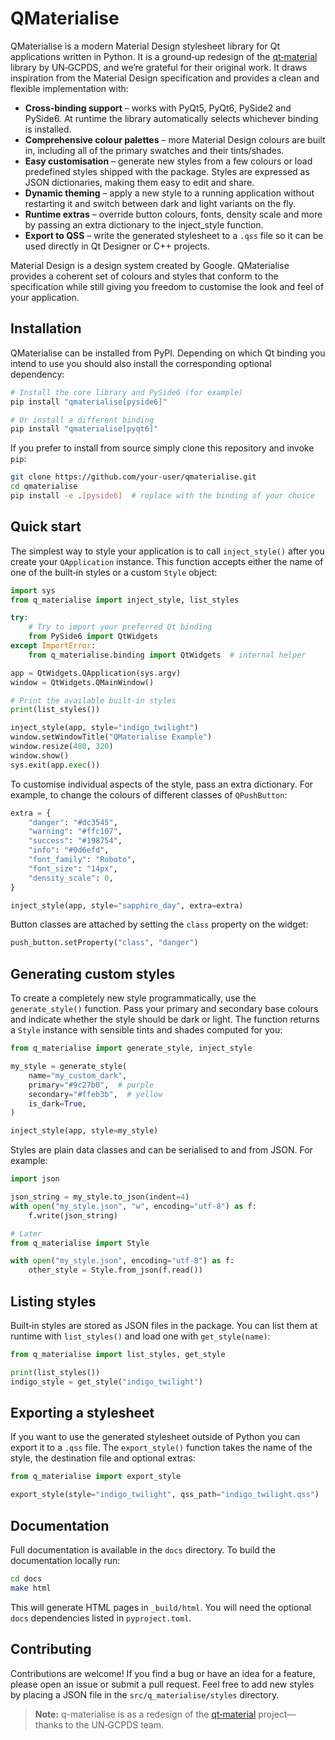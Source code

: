 # QMaterialise

QMaterialise is a modern Material Design stylesheet library for Qt
applications written in Python. It is a ground‑up redesign of the
[qt‑material](https://github.com/UN‑GCPDS/qt‑material) library by UN‑GCPDS, and we’re
grateful for their original work. It draws inspiration from the
Material Design specification and provides a clean and flexible
implementation with:

* **Cross‑binding support** – works with PyQt5, PyQt6, PySide2 and
  PySide6. At runtime the library automatically selects whichever
  binding is installed.
* **Comprehensive colour palettes** – more Material Design colours
  are built in, including all of the primary swatches and their
  tints/shades.
* **Easy customisation** – generate new styles from a few colours or
  load predefined styles shipped with the package. Styles are
  expressed as JSON dictionaries, making them easy to edit and share.
* **Dynamic theming** – apply a new style to a running application
  without restarting it and switch between dark and light variants on
  the fly.
* **Runtime extras** – override button colours, fonts, density scale
  and more by passing an extra dictionary to the inject_style
  function.
* **Export to QSS** – write the generated stylesheet to a `.qss`
  file so it can be used directly in Qt Designer or C++ projects.

Material Design is a design system created by Google. QMaterialise
provides a coherent set of colours and styles that conform to the
specification while still giving you freedom to customise the look and
feel of your application.

## Installation

QMaterialise can be installed from PyPI. Depending on which Qt
binding you intend to use you should also install the corresponding
optional dependency:

```bash
# Install the core library and PySide6 (for example)
pip install "qmaterialise[pyside6]"

# Or install a different binding
pip install "qmaterialise[pyqt6]"
```

If you prefer to install from source simply clone this repository and
invoke `pip`:

```bash
git clone https://github.com/your-user/qmaterialise.git
cd qmaterialise
pip install -e .[pyside6]  # replace with the binding of your choice
```

## Quick start

The simplest way to style your application is to call
`inject_style()` after you create your `QApplication` instance. This
function accepts either the name of one of the built‑in styles or a
custom `Style` object:

```python
import sys
from q_materialise import inject_style, list_styles

try:
    # Try to import your preferred Qt binding
    from PySide6 import QtWidgets
except ImportError:
    from q_materialise.binding import QtWidgets  # internal helper

app = QtWidgets.QApplication(sys.argv)
window = QtWidgets.QMainWindow()

# Print the available built‑in styles
print(list_styles())

inject_style(app, style="indigo_twilight")
window.setWindowTitle("QMaterialise Example")
window.resize(480, 320)
window.show()
sys.exit(app.exec())
```

To customise individual aspects of the style, pass an extra
dictionary. For example, to change the colours of different classes
of `QPushButton`:

```python
extra = {
    "danger": "#dc3545",
    "warning": "#ffc107",
    "success": "#198754",
    "info": "#0d6efd",
    "font_family": "Roboto",
    "font_size": "14px",
    "density_scale": 0,
}

inject_style(app, style="sapphire_day", extra=extra)
```

Button classes are attached by setting the `class` property on the
widget:

```python
push_button.setProperty("class", "danger")
```

## Generating custom styles

To create a completely new style programmatically, use the
`generate_style()` function. Pass your primary and secondary base
colours and indicate whether the style should be dark or light. The
function returns a `Style` instance with sensible tints and shades
computed for you:

```python
from q_materialise import generate_style, inject_style

my_style = generate_style(
    name="my_custom_dark",
    primary="#9c27b0",  # purple
    secondary="#ffeb3b",  # yellow
    is_dark=True,
)

inject_style(app, style=my_style)
```

Styles are plain data classes and can be serialised to and from JSON.
For example:

```python
import json

json_string = my_style.to_json(indent=4)
with open("my_style.json", "w", encoding="utf-8") as f:
    f.write(json_string)

# Later
from q_materialise import Style

with open("my_style.json", encoding="utf-8") as f:
    other_style = Style.from_json(f.read())
```

## Listing styles

Built‑in styles are stored as JSON files in the package. You can list
them at runtime with `list_styles()` and load one with
`get_style(name)`:

```python
from q_materialise import list_styles, get_style

print(list_styles())
indigo_style = get_style("indigo_twilight")
```

## Exporting a stylesheet

If you want to use the generated stylesheet outside of Python you can
export it to a `.qss` file. The `export_style()` function takes the
name of the style, the destination file and optional extras:

```python
from q_materialise import export_style

export_style(style="indigo_twilight", qss_path="indigo_twilight.qss")
```

## Documentation

Full documentation is available in the `docs` directory. To build the
documentation locally run:

```bash
cd docs
make html
```

This will generate HTML pages in `_build/html`. You will need the
optional `docs` dependencies listed in `pyproject.toml`.

## Contributing

Contributions are welcome! If you find a bug or have an idea for a
feature, please open an issue or submit a pull request. Feel free to
add new styles by placing a JSON file in the
`src/q_materialise/styles` directory.

> **Note:** q-materialise is as a redesign of the
> [qt‑material](https://github.com/UN‑GCPDS/qt‑material) project—
> thanks to the UN‑GCPDS team.
